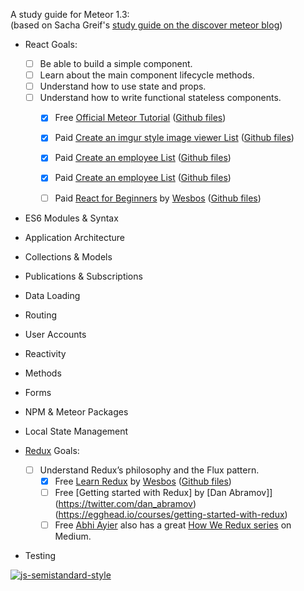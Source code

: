 

A study guide for Meteor 1.3:
<br/>(based on Sacha Greif's [study guide on the discover meteor blog](https://www.discovermeteor.com/blog/study-plan-meteor-1-3/#redux))

+ React
Goals:

  + [ ]  Be able to build a simple component.
  + [ ] Learn about the main component lifecycle methods.
  + [ ] Understand how to use state and props.
  + [ ] Understand how to write functional stateless components.
    - [x] Free [Official Meteor Tutorial](https://www.meteor.com/tutorials/react/creating-an-app) ([Github files](https://github.com/meteor/simple-todos-react/tree/e2ede7952b00434f63386423bf8ecb0d9f5d7047))

    - [x] Paid [Create an imgur style image viewer List](https://www.udemy.com/meteor-react-tutorial/)  ([Github files](https://github.com/StephenGrider/MeteorCasts/tree/master/images))

    - [x] Paid [Create an employee List](https://www.udemy.com/meteor-react-tutorial/) ([Github files](https://github.com/StephenGrider/MeteorCasts/tree/master/images))

    + [x] Paid [Create an employee List](https://www.udemy.com/meteor-react-tutorial/) ([Github files](https://github.com/StephenGrider/MeteorCasts/tree/master/images))

    + [ ] Paid [React for Beginners](https://reactforbeginners.com/) by [Wesbos](https://twitter.com/wesbos) ([Github files](https://github.com/wesbos/React-For-Beginners-Starter-Files))


+ ES6 Modules & Syntax
+ Application Architecture
+ Collections & Models
+ Publications & Subscriptions
+ Data Loading
+ Routing
+ User Accounts
+ Reactivity
+ Methods
+ Forms
+ NPM & Meteor Packages
+ Local State Management
+ [Redux](https://github.com/reactjs/redux) Goals:
  + [ ] Understand Redux’s philosophy and the Flux pattern.
    + [x] Free [Learn Redux](https://learnredux.com/) by [Wesbos](https://twitter.com/wesbos) ([Github files](https://github.com/wesbos/Learn-Redux-Starter-Files))
    + [ ] Free [Getting started with Redux] by [Dan Abramov]](https://twitter.com/dan_abramov)(https://egghead.io/courses/getting-started-with-redux)
    + [ ] Free [Abhi Ayier](https://twitter.com/AbhiAiyer) also has a great [How We Redux series](https://medium.com/modern-user-interfaces/how-we-redux-part-1-introduction-18a24c3b7efe#.95wng08me) on Medium.
+ Testing


[![js-semistandard-style](https://cdn.rawgit.com/flet/semistandard/master/badge.svg)](https://github.com/Flet/semistandard)
